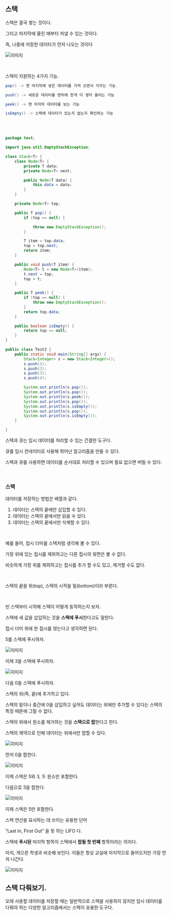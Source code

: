 ## 스택

스택은 결국 쌓는 것이다.

그리고 마지막에 올린 애부터 꺼낼 수 있는 것이다.

즉, 나중에 저장한 데이터가 먼저 나오는 것이다

![이미지]()

<br/>

스텍이 지원하는 4가지 기능.

```java
pop() -> 맨 마지막에 넣은 데이터를 가져 오면서 지우는 기능.

push() -> 새로운 데이터를 맨위에 한개 더 쌓아 올리는 기능

peek() -> 맨 마지막 데이터를 보는 기능

isEmpty() -> 스택에 데이터가 있는지 없는지 확인하는 기능
```

<br/><br/>


```java
package test;

import java.util.EmptyStackException;

class Stack<T> {
	class Node<T> {
		private T data;
		private Node<T> next;

		public Node(T data) {
			this.data = data;
		}
	}

	private Node<T> top;

	public T pop() {
		if (top == null) {

			throw new EmptyStackException();
		}

		T item = top.data;
		top = top.next;
		return item;
	}

	public void push(T item) {
		Node<T> t = new Node<T>(item);
		t.next = top;
		top = t;
	}

	public T peek() {
		if (top == null) {
			throw new EmptyStackException();
		}
		return top.data;
	}

	public boolean isEmpty() {
		return top == null;
	}
}

public class Test2 {
	public static void main(String[] args) {
		Stack<Integer> s = new Stack<Integer>();
		s.push(1);
		s.push(2);
		s.push(3);
		s.push(4);

		System.out.println(s.pop());
		System.out.println(s.pop());
		System.out.println(s.peek());
		System.out.println(s.pop());
		System.out.println(s.isEmpty());
		System.out.println(s.pop());
		System.out.println(s.isEmpty());
	}

}
```

스택과 큐는 임시 데이터를 처리할 수 있는 간결한 도구다.

큐를 임시 컨네이터로 사용해 뛰어난 알고리즘을 만들 수 있다.

스택과 큐를 사용하면 데이터를 순서대로 처리할 수 있으며 필요 없으면 버릴 수 있다.

<br/>

### 스택

데이터를 저장하는 방법은 배열과 같다.

1. 데이터는 스택의 끝에만 삽입할 수 있다.
2. 데이터는 스택의 끝에서만 읽을 수 있다.
3. 데이터는 스택의 끝에서만 삭제할 수 있다.

<br/>

예를 들어, 접시 더미를 스택처럼 생각해 볼 수 있다. 

가장 위에 있는 접시를 제외하고는 다른 접시의 윗면은 볼 수 없다. 

비슷하게 가장 위를 제외하고는 접시를 추가 할 수도 있고, 제거할 수도 없다.

<br/>

스택의 끝을 위(top), 스택의 시작을 밑(bottom)이라 부른다.

<br/>

빈 스택부터 시작해 스택이 어떻게 동작하는지 보자.

스택에 새 값을 삽입하는 것을 **스택에 푸시**한다고도 말한다.

접시 더미 위에 한 접시를 얹는다고 생각하면 된다.

5를 스택에 푸시하자.

![이미지](/programming/img/스택1.PNG)

이제 3을 스택에 푸시하자.

![이미지](/programming/img/스택2.PNG)

다음 0을 스택에 푸시하자.

스택의 위(즉, 끝)에 추가하고 있다. 

스택의 밑이나 중간에 0을 삽입하고 싶어도 데이터는 위에만 추가할 수 있다는 스택의 특징 때문에 그럴 수 없다.

스택의 위에서 원소를 제거하는 것을 **스택으로 팝**한다고 한다.

스택의 제약으로 인해 데이터는 위에서만 팝할 수 있다.

![이미지](/programming/img/스택3.PNG)

먼저 0을 팝한다.

![이미지](/programming/img/스택4.PNG)

이제 스택은 5와 3, 두 원소만 포함한다.

다음으로 3을 팝한다.

![이미지](/programming/img/스택5.PNG)

이제 스택은 5만 포함한다.

스택 연산을 묘사하는 데 쓰이는 유용한 단어

“Last In, First Out” 을 뜻 하는 LIFO 다.

스택에 **푸시된** 마지막 항목이 스택에서 **팝될 첫 번째** 항목이라는 의미다.

마치, 게으른 학생과 비슷해 보인다. 이들은 항상 교실에 마지막으로 들어오지만 가장 먼저 나간다.

![이미지](/programming/img/스택6.PNG)

## 스택 다뤄보기.

오래 사용할 데이터를 저장할 때는 일반적으로 스택을 사용하지 않지만 임시 데이터를 다뤄야 하는 다양한 알고리즘에서는 스택이 유용한 도구다.